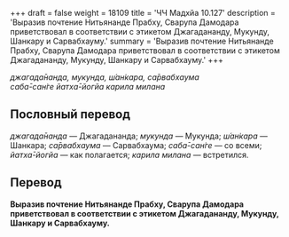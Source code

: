 +++
draft = false
weight = 18109
title = 'ЧЧ Мадхйа 10.127'
description = 'Выразив почтение Нитьянанде Прабху, Сварупа Дамодара приветствовал в соответствии с этикетом Джагадананду, Мукунду, Шанкару и Сарвабхауму.'
summary = 'Выразив почтение Нитьянанде Прабху, Сварупа Дамодара приветствовал в соответствии с этикетом Джагадананду, Мукунду, Шанкару и Сарвабхауму.'
+++

_джагада̄нанда, мукунда, ш́ан̇кара, са̄рвабхаума  
саба̄-сан̇ге йатха̄-йогйа карила милана_

## Пословный перевод

_джагада̄нанда_ — Джагадананда; _мукунда_ — Мукунда; _ш́ан̇кара_ — Шанкара; _са̄рвабхаума_ — Сарвабхаума; _саба̄_\-_сан̇ге_ — со всеми; _йатха̄_\-_йогйа_ — как полагается; _карила_ _милана_ — встретился.

## Перевод

**Выразив почтение Нитьянанде Прабху, Сварупа Дамодара приветствовал в соответствии с этикетом Джагадананду, Мукунду, Шанкару и Сарвабхауму.**
